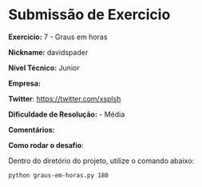 # Submissão de Exercicio

**Exercicio:** 7 - Graus em horas

**Nickname:** davidspader

**Nível Técnico:** Junior

**Empresa:**

**Twitter**: https://twitter.com/xsplsh

**Dificuldade de Resolução:** - Média

**Comentários:** 

**Como rodar o desafio**:

Dentro do diretório do projeto, utilize o comando abaixo:

```bash
python graus-em-horas.py 180
```
